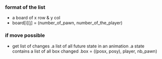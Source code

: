### format of the list
- a board of x row & y col
- board[i][j] = (number_of_pawn, number_of_the_player)

### if move possible
- get list of changes
.a list of all future state in an animation
.a state contains a list of all box changed
.box = ((posx, posy), player, nb_pawn)
